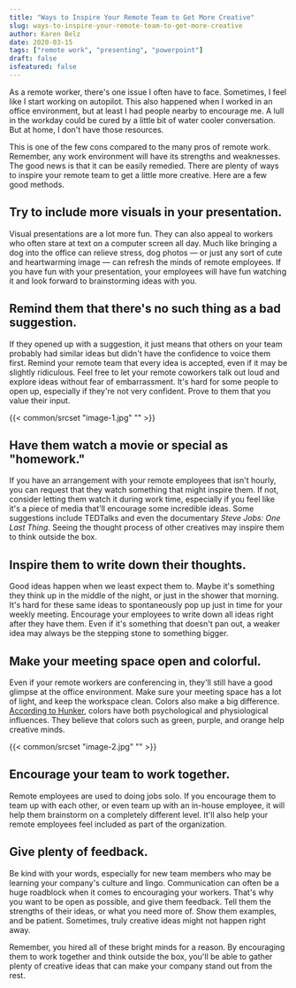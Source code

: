 ```yaml
---
title: "Ways to Inspire Your Remote Team to Get More Creative"
slug: ways-to-inspire-your-remote-team-to-get-more-creative
author: Karen Belz
date: 2020-03-15
tags: ["remote work", "presenting", "powerpoint"]
draft: false
isfeatured: false
---
```






As a remote worker, there's one issue I often have to face. Sometimes, I feel like I start working on autopilot. This also happened when I worked in an office environment, but at least I had people nearby to encourage me. A lull in the workday could be cured by a little bit of water cooler conversation. But at home, I don't have those resources.
 
This is one of the few cons compared to the many pros of remote work. Remember, any work environment will have its strengths and weaknesses. The good news is that it can be easily remedied. There are plenty of ways to inspire your remote team to get a little more creative. Here are a few good methods.
 

## Try to include more visuals in your presentation. 

Visual presentations are a lot more fun. They can also appeal to workers who often stare at text on a computer screen all day. Much like bringing a dog into the office can relieve stress, dog photos — or just any sort of cute and heartwarming image — can refresh the minds of remote employees. If you have fun with your presentation, your employees will have fun watching it and look forward to brainstorming ideas with you. 
 

## Remind them that there's no such thing as a bad suggestion. 

If they opened up with a suggestion, it just means that others on your team probably had similar ideas but didn't have the confidence to voice them first. Remind your remote team that every idea is accepted, even if it may be slightly ridiculous. Feel free to let your remote coworkers talk out loud and explore ideas without fear of embarrassment. It's hard for some people to open up, especially if they're not very confident. Prove to them that you value their input. 
 

{{< common/srcset "image-1.jpg" "" >}}



## Have them watch a movie or special as "homework." 

If you have an arrangement with your remote employees that isn't hourly, you can request that they watch something that might inspire them. If not, consider letting them watch it during work time, especially if you feel like it's a piece of media that'll encourage some incredible ideas. Some suggestions include TEDTalks and even the documentary *Steve Jobs: One Last Thing*. Seeing the thought process of other creatives may inspire them to think outside the box. 
 

## Inspire them to write down their thoughts. 

Good ideas happen when we least expect them to. Maybe it's something they think up in the middle of the night, or just in the shower that morning. It's hard for these same ideas to spontaneously pop up just in time for your weekly meeting. Encourage your employees to write down all ideas right after they have them. Even if it's something that doesn't pan out, a weaker idea may always be the stepping stone to something bigger. 


## Make your meeting space open and colorful. 

Even if your remote workers are conferencing in, they'll still have a good glimpse at the office environment. Make sure your meeting space has a lot of light, and keep the workspace clean. Colors also make a big difference. [According to Hunker](https://www.hunker.com/13411283/what-wall-colors-inspire-creativity), colors have both psychological and physiological influences. They believe that colors such as green, purple, and orange help creative minds.


{{< common/srcset "image-2.jpg" "" >}}



## Encourage your team to work together. 

Remote employees are used to doing jobs solo. If you encourage them to team up with each other, or even team up with an in-house employee, it will help them brainstorm on a completely different level. It'll also help your remote employees feel included as part of the organization. 


## Give plenty of feedback. 

Be kind with your words, especially for new team members who may be learning your company's culture and lingo. Communication can often be a huge roadblock when it comes to encouraging your workers. That's why you want to be open as possible, and give them feedback. Tell them the strengths of their ideas, or what you need more of. Show them examples, and be patient. Sometimes, truly creative ideas might not happen right away. 

Remember, you hired all of these bright minds for a reason. By encouraging them to work together and think outside the box, you'll be able to gather plenty of creative ideas that can make your company stand out from the rest. 
